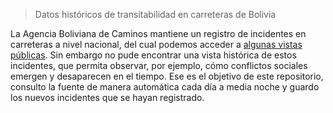 > Datos históricos de transitabilidad en carreteras de Bolivia 

La Agencia Boliviana de Caminos mantiene un registro de incidentes en carreteras a nivel nacional, del cual podemos acceder a [algunas vistas públicas](http://transitabilidad.abc.gob.bo/mapa). Sin embargo no pude encontrar una vista histórica de estos incidentes, que permita observar, por ejemplo, cómo conflictos sociales emergen y desaparecen en el tiempo. Ese es el objetivo de este repositorio, consulto la fuente de manera automática cada día a media noche y guardo los nuevos incidentes que se hayan registrado. 
